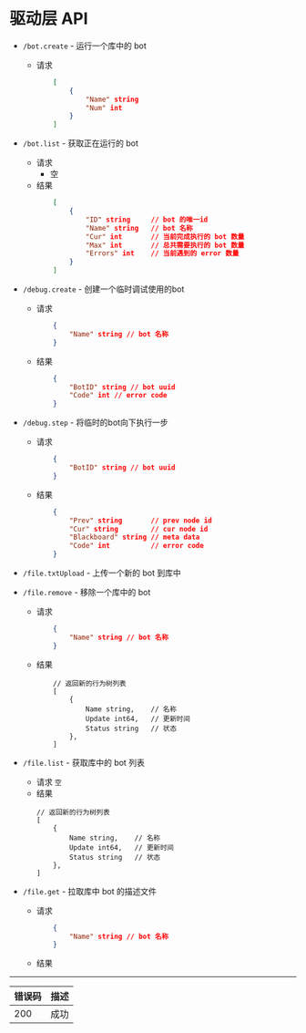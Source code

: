 # 驱动层 API

* `/bot.create` - 运行一个库中的 bot
    * 请求
        ```json
            [
                {
                    "Name" string
                    "Num" int
                }
            ]
        ```
* `/bot.list` - 获取正在运行的 bot
    * 请求
        - 空
    * 结果
        ```json
            [
                {
                    "ID" string     // bot 的唯一id
                    "Name" string   // bot 名称
                    "Cur" int       // 当前完成执行的 bot 数量
                    "Max" int       // 总共需要执行的 bot 数量
                    "Errors" int    // 当前遇到的 error 数量
                }
            ]
        ```

* `/debug.create` - 创建一个临时调试使用的bot
    * 请求
        ```json
            {
                "Name" string // bot 名称
            }
        ```
    * 结果
        ```json
            {
                "BotID" string // bot uuid
                "Code" int // error code
            }
        ```
* `/debug.step` - 将临时的bot向下执行一步
    * 请求
        ```json
            {
                "BotID" string // bot uuid
            }
        ```
    * 结果
        ```json
            {
                "Prev" string       // prev node id
                "Cur" string        // cur node id
                "Blackboard" string // meta data
                "Code" int          // error code
            }
        ```

* `/file.txtUpload` - 上传一个新的 bot 到库中

* `/file.remove` - 移除一个库中的 bot
    * 请求
        ```json
            {
                "Name" string // bot 名称
            }
        ```
    * 结果
        ```
            // 返回新的行为树列表
            [
                {
                    Name string,    // 名称
                    Update int64,   // 更新时间
                    Status string   // 状态
                },
            ]
        ```

* `/file.list` - 获取库中的 bot 列表
    * 请求 `空`
    * 结果
        ```
        // 返回新的行为树列表
        [
            {
                Name string,    // 名称
                Update int64,   // 更新时间
                Status string   // 状态
            },
        ]
        ```

* `/file.get` - 拉取库中 bot 的描述文件
    * 请求
        ```json
            {
                "Name" string // bot 名称
            }
        ```
    * 结果


---

|错误码|描述|
|-|-|
|200| 成功 |